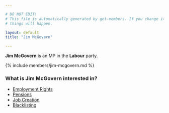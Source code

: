 ```yaml
---

# DO NOT EDIT!
# This file is automatically generated by get-members. If you change it, bad
# things will happen.

layout: default
title: "Jim McGovern"

---
```


**Jim McGovern** is an MP in the **Labour** party.

{% include members/jim-mcgovern.md %}

### What is Jim McGovern interested in?


* [Employment Rights](/interests/employment-rights.html)
* [Pensions](/interests/pensions.html)
* [Job Creation](/interests/job-creation.html)
* [Blacklisting](/interests/blacklisting.html)
